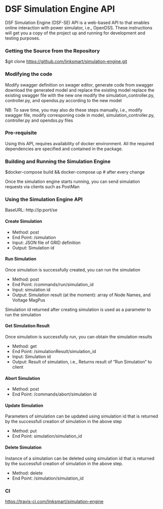 ﻿# DSF Simulation Engine API
DSF Simulation Engine (DSF-SE) API is a web-based API to that enables online interaction with power simulator, i.e., OpenDSS. These instructions will get you a copy of the project up and running for development and testing purposes.

### Getting the Source from the Repository
$git clone https://github.com/linksmart/simulation-engine.git

### Modifying the code
Modify swagger definition on swager editor,
generate code from swagger
download the generated model and replace the existing model
replace the existing swagger file with the new one
modify the simulation_controller.py, controller.py, and opendss.py according to the new model

NB: To save time, you may also do these steps manually, i.e., modify swagger file, modify corresponing code in model, simulation_controller.py, controller.py and opendss.py files

### Pre-requisite 
Using this API, requires availability of docker environment. All the required dependencies are specified and contained in the package.

### Building and Running the Simulation Engine
$docker-compose build && docker-compose up # after every change

Once the simulation engine starts running, you can send simulation requests via clients such as PostMan 

### Using the Simulation Engine API
BaseURL: http://ip:port/se

#### Create Simulation
- Method: post
- End Point: /simulation
- Input: JSON file of GRID definition
- Output: Simulation id


#### Run Simulation
Once simulation is successfully created, you can run the simulation
- Method: post 
- End Point: /commands/run/simulation_id
- Input: simulation id
- Output: Simulation result (at the moment): array of Node Names, and Voltage MagPus


Simulation id returned after creating simulation is used as a parameter to run the simulation

#### Get Simulation Result
Once simulation is successfully run, you can obtain the simulation results
- Method: get
- End Point: /simulationResult/simulation_id
- Input: Simulation id
- Output: Result of simulation, i.e., Returns result of “Run Simulation” to client


#### Abort Simulation 
- Method: post
- End Point: /commands/abort/simulation id

#### Update Simulation
Parameters of simulation can be updated using simulation id that is returned by the successfull creation of simulation in the above step
- Method: put
- End Point: simulation/simulation_id


#### Delete Simulation
Instance of a simulation can be deleted using simulation id that is returned by the successfull creation of simulation in the above step.
- Method: delete
- End Point: /simulation/simulation_id 

### CI
https://travis-ci.com/linksmart/simulation-engine
